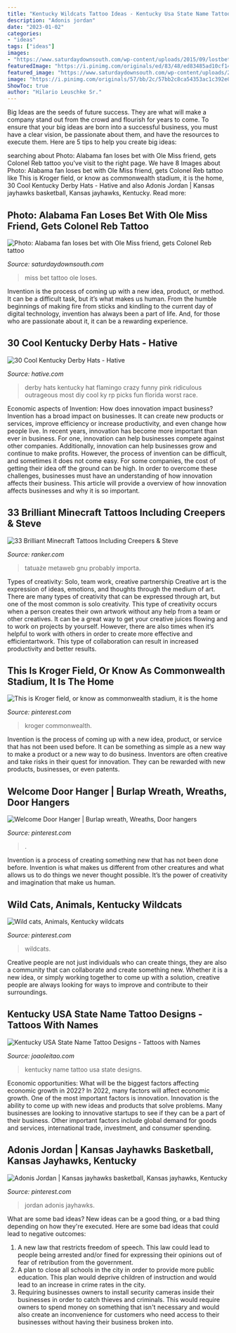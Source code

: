 ```yaml
---
title: "Kentucky Wildcats Tattoo Ideas - Kentucky Usa State Name Tattoo Designs"
description: "Adonis jordan"
date: "2023-01-02"
categories:
- "ideas"
tags: ["ideas"]
images:
- "https://www.saturdaydownsouth.com/wp-content/uploads/2015/09/lostbet.jpg"
featuredImage: "https://i.pinimg.com/originals/ed/83/48/ed83485ad10cf1424d1e938a763fbc8c.jpg"
featured_image: "https://www.saturdaydownsouth.com/wp-content/uploads/2015/09/lostbet.jpg"
image: "https://i.pinimg.com/originals/57/bb/2c/57bb2c8ca54353ac1c392e0090b69871.jpg"
ShowToc: true
author: "Hilario Leuschke Sr."
---
```



Big Ideas are the seeds of future success. They are what will make a company stand out from the crowd and flourish for years to come. To ensure that your big ideas are born into a successful business, you must have a clear vision, be passionate about them, and have the resources to execute them. Here are 5 tips to help you create big ideas: 

	

		
searching about Photo: Alabama fan loses bet with Ole Miss friend, gets Colonel Reb tattoo you've visit to the right page. We have 8 Images about Photo: Alabama fan loses bet with Ole Miss friend, gets Colonel Reb tattoo like This is Kroger field, or know as commonwealth stadium, it is the home, 30 Cool Kentucky Derby Hats - Hative and also Adonis Jordan | Kansas jayhawks basketball, Kansas jayhawks, Kentucky. Read more:
		
    
## Photo: Alabama Fan Loses Bet With Ole Miss Friend, Gets Colonel Reb Tattoo

<img loading=lazy src="https://www.saturdaydownsouth.com/wp-content/uploads/2015/09/lostbet.jpg" onerror="this.onerror=null;this.src='https://tse3.mm.bing.net/th?id=OIP.321RmEHFfcQYLrVvsM39yQHaD5&amp;pid=15.1';" alt="Photo: Alabama fan loses bet with Ole Miss friend, gets Colonel Reb tattoo">

_Source: saturdaydownsouth.com_

>miss bet tattoo ole loses. 

	

Invention is the process of coming up with a new idea, product, or method. It can be a difficult task, but it’s what makes us human. From the humble beginnings of making fire from sticks and kindling to the current day of digital technology, invention has always been a part of life. And, for those who are passionate about it, it can be a rewarding experience.

    
## 30 Cool Kentucky Derby Hats - Hative

<img loading=lazy src="https://hative.com/wp-content/uploads/2014/06/kentucky-derby-hats/7-kentucky-derby-hats.jpg" onerror="this.onerror=null;this.src='https://tse4.mm.bing.net/th?id=OIP.IANVJXUthWjuD_UNc3vWfgHaLN&amp;pid=15.1';" alt="30 Cool Kentucky Derby Hats - Hative">

_Source: hative.com_

>derby hats kentucky hat flamingo crazy funny pink ridiculous outrageous most diy cool ky rp picks fun florida worst race. 

	

Economic aspects of Invention: How does innovation impact business?
Invention has a broad impact on businesses. It can create new products or services, improve efficiency or increase productivity, and even change how people live. In recent years, innovation has become more important than ever in business. For one, innovation can help businesses compete against other companies. Additionally, innovation can help businesses grow and continue to make profits. However, the process of invention can be difficult, and sometimes it does not come easy. For some companies, the cost of getting their idea off the ground can be high. In order to overcome these challenges, businesses must have an understanding of how innovation affects their business. This article will provide a overview of how innovation affects businesses and why it is so important.

    
## 33 Brilliant Minecraft Tattoos Including Creepers &amp; Steve

<img loading=lazy src="https://imgix.ranker.com/user_node_img/50046/1000919765/original/gotta-keep-your-info-on-hand-or-in-this-case-arm-photo-u1?w=650&amp;q=50&amp;fm=pjpg&amp;fit=crop&amp;crop=faces" onerror="this.onerror=null;this.src='https://tse4.mm.bing.net/th?id=OIP.y4yN1b0MZgvz_2lbjePzoQHaJ3&amp;pid=15.1';" alt="33 Brilliant Minecraft Tattoos Including Creepers &amp; Steve">

_Source: ranker.com_

>tatuaże metaweb gnu probably importa. 

	

Types of creativity: Solo, team work, creative partnership
Creative art is the expression of ideas, emotions, and thoughts through the medium of art. There are many types of creativity that can be expressed through art, but one of the most common is solo creativity. This type of creativity occurs when a person creates their own artwork without any help from a team or other creatives. It can be a great way to get your creative juices flowing and to work on projects by yourself. However, there are also times when it’s helpful to work with others in order to create more effective and efficientartwork. This type of collaboration can result in increased productivity and better results.

    
## This Is Kroger Field, Or Know As Commonwealth Stadium, It Is The Home

<img loading=lazy src="https://i.pinimg.com/originals/89/04/a7/8904a7b01c12d451376b0abe27c0c35b.jpg" onerror="this.onerror=null;this.src='https://tse4.mm.bing.net/th?id=OIP.HF5wn4KzBuCjaPSFlIPbtgHaFj&amp;pid=15.1';" alt="This is Kroger field, or know as commonwealth stadium, it is the home">

_Source: pinterest.com_

>kroger commonwealth. 

	

Invention is the process of coming up with a new idea, product, or service that has not been used before. It can be something as simple as a new way to make a product or a new way to do business. Inventors are often creative and take risks in their quest for innovation. They can be rewarded with new products, businesses, or even patents.

    
## Welcome Door Hanger | Burlap Wreath, Wreaths, Door Hangers

<img loading=lazy src="https://i.pinimg.com/originals/57/bb/2c/57bb2c8ca54353ac1c392e0090b69871.jpg" onerror="this.onerror=null;this.src='https://tse3.mm.bing.net/th?id=OIP.cZiAd8GP7gpa6EzyWB7SIAHaJ4&amp;pid=15.1';" alt="Welcome Door Hanger | Burlap wreath, Wreaths, Door hangers">

_Source: pinterest.com_

>. 

	

Invention is a process of creating something new that has not been done before. Invention is what makes us different from other creatures and what allows us to do things we never thought possible. It’s the power of creativity and imagination that make us human.

    
## Wild Cats, Animals, Kentucky Wildcats

<img loading=lazy src="https://i.pinimg.com/736x/44/1e/97/441e9732ee9333a74c7349fe2daa6840--kentucky-wildcats.jpg" onerror="this.onerror=null;this.src='https://tse4.mm.bing.net/th?id=OIP.M3xJ0pwDZw9xqLJH_7wkwAHaJ5&amp;pid=15.1';" alt="Wild cats, Animals, Kentucky wildcats">

_Source: pinterest.com_

>wildcats. 

	

Creative people are not just individuals who can create things, they are also a community that can collaborate and create something new. Whether it is a new idea, or simply working together to come up with a solution, creative people are always looking for ways to improve and contribute to their surroundings.

    
## Kentucky USA State Name Tattoo Designs - Tattoos With Names

<img loading=lazy src="https://www.joaoleitao.com/tattoo-name/files/usa-states/tattoo-design-usa-state-kentucky-02.png" onerror="this.onerror=null;this.src='https://tse1.mm.bing.net/th?id=OIP.Y8o0CBuwz_PlpivRkW3dEwHaEb&amp;pid=15.1';" alt="Kentucky USA State Name Tattoo Designs - Tattoos with Names">

_Source: joaoleitao.com_

>kentucky name tattoo usa state designs. 

	

Economic opportunities: What will be the biggest factors affecting economic growth in 2022?
In 2022, many factors will affect economic growth. One of the most important factors is innovation. Innovation is the ability to come up with new ideas and products that solve problems. Many businesses are looking to innovative startups to see if they can be a part of their business. Other important factors include global demand for goods and services, international trade, investment, and consumer spending.

    
## Adonis Jordan | Kansas Jayhawks Basketball, Kansas Jayhawks, Kentucky

<img loading=lazy src="https://i.pinimg.com/originals/ed/83/48/ed83485ad10cf1424d1e938a763fbc8c.jpg" onerror="this.onerror=null;this.src='https://tse3.mm.bing.net/th?id=OIP.TuR2gEGWzCj2CZnWkEav1AAAAA&amp;pid=15.1';" alt="Adonis Jordan | Kansas jayhawks basketball, Kansas jayhawks, Kentucky">

_Source: pinterest.com_

>jordan adonis jayhawks. 

	

What are some bad ideas?
New ideas can be a good thing, or a bad thing depending on how they're executed. Here are some bad ideas that could lead to negative outcomes: 
1. A new law that restricts freedom of speech. This law could lead to people being arrested and/or fined for expressing their opinions out of fear of retribution from the government. 
2. A plan to close all schools in the city in order to provide more public education. This plan would deprive children of instruction and would lead to an increase in crime rates in the city. 
3. Requiring businesses owners to install security cameras inside their businesses in order to catch thieves and criminals. This would require owners to spend money on something that isn't necessary and would also create an inconvenience for customers who need access to their businesses without having their business broken into. 

